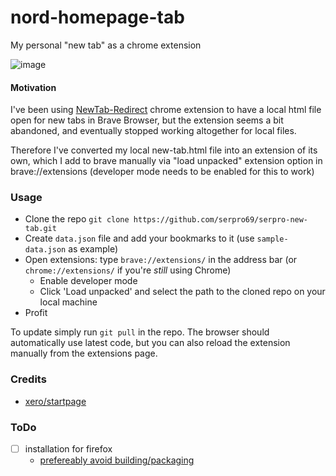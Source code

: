 # nord-homepage-tab

My personal "new tab" as a chrome extension

![image](https://github.com/user-attachments/assets/ca100a6c-e929-4a16-93a7-cc29f601ef85)

#### Motivation

I've been using [NewTab-Redirect](https://github.com/jimschubert/NewTab-Redirect) chrome extension to have a local html file open for new tabs in Brave Browser, but the extension seems a bit abandoned, and eventually stopped working altogether for local files.

Therefore I've converted my local new-tab.html file into an extension of its own, which I add to brave manually via "load unpacked" extension option in brave://extensions (developer mode needs to be enabled for this to work)

### Usage

- Clone the repo `git clone https://github.com/serpro69/serpro-new-tab.git`
- Create `data.json` file and add your bookmarks to it (use `sample-data.json` as example)
- Open extensions: type `brave://extensions/` in the address bar (or `chrome://extensions/` if you're *still* using Chrome)
  - Enable developer mode
  - Click 'Load unpacked' and select the path to the cloned repo on your local machine
- Profit

To update simply run `git pull` in the repo. 
The browser should automatically use latest code, but you can also reload the extension manually from the extensions page.

### Credits

- [xero/startpage](https://github.com/xero/startpage)

### ToDo

- [ ] installation for firefox
  - [prefereably avoid building/packaging](https://github.com/tsaost/autoload-temporary-addon)
